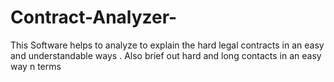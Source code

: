 # Contract-Analyzer-
This Software helps to analyze to explain the hard legal contracts in an easy and understandable ways . Also brief out hard and long contacts in an easy way n terms 
